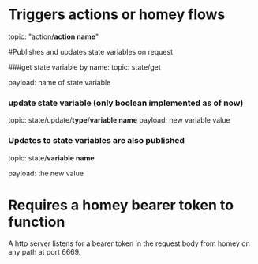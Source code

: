 # Triggers actions or homey flows
topic: "action/**action name**"

#Publishes and updates state variables on request

###get state variable by name:
topic: state/get

payload: name of state variable

### update state variable (only boolean implemented as of now)
topic: state/update/**type**/**variable name**
payload: new variable value

### Updates to state variables are also published
topic: state/**variable name**

payload: the new value

# Requires a homey bearer token to function
A http server listens for a bearer token in the request body from homey on any path at port 6669.